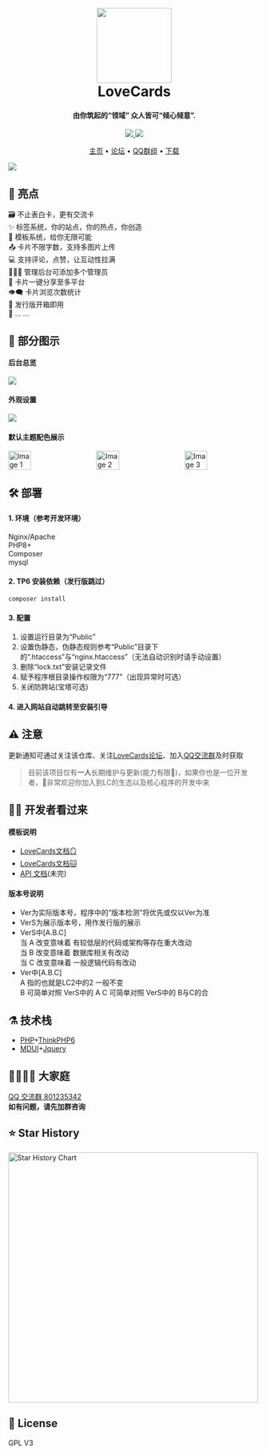 <h1 align="center">
  <br>
  <a href="https://lovecards.cn/" alt="logo" ><img src="https://img1.imgtp.com/2023/08/04/TiKztuPI.png" width="150"/></a>
  <br>
  LoveCards
  <br>
</h1>
<h4 align="center">由你筑起的“领域” 众人皆可“倾心倾意”.</h4>

<p align="center">
  <a href="https://github.com/zhiguai/LoveCards/releases">
    <img src="https://img.shields.io/github/v/release/zhiguai/LoveCards?include_prereleases&style=flat-square" />
  </a>
  <img src="https://img.shields.io/github/stars/zhiguai/LoveCards?style=social">
</p>

<p align="center">
  <a href="https://lovecards.cn">主页</a> •
  <a href="https://forum.lovecards.cn">论坛</a> •
  <a href="https://jq.qq.com/?_wv=1027&k=QTRjFYyB">QQ群组</a> •
  <a href="https://github.com/zhiguai/LoveCards/releases">下载</a>
</p>

<img src="https://img1.imgtp.com/2023/09/18/UyB65ww3.png">

## 🌟 亮点

🗃️ 不止表白卡，更有交流卡  
✨ 标签系统，你的站点，你的热点，你创造  
💙 模板系统，给你无限可能  
📤 卡片不限字数，支持多图片上传  
💻 支持评论，点赞，让互动性拉满  
👩‍👧‍👦 管理后台可添加多个管理员  
🔗 卡片一键分享至多平台  
👁️‍🗨️ 卡片浏览次数统计  
🚀 发行版开箱即用  
🌈 ... ...

## 👀 部分图示

#### 后台总览
<img src="https://img1.imgtp.com/2023/09/18/wJOgnEV3.jpeg">  

#### 外观设置
<img src="https://img1.imgtp.com/2023/09/18/qKfUP3lO.jpeg">

#### 默认主题配色展示
<div style="display: flex; justify-content: space-between;">
    <img src="https://img1.imgtp.com/2023/09/18/Bri5vAWy.jpeg" style="width: 30%;" alt="Image 1">
    <img src="https://img1.imgtp.com/2023/09/18/oPHWRrKy.jpeg" style="width: 30%;" alt="Image 2">
    <img src="https://img1.imgtp.com/2023/09/18/XDdW1sZu.jpeg" style="width: 30%;" alt="Image 3">
</div>

## 🛠️ 部署

#### 1. 环境（参考开发环境）

Nginx/Apache  
PHP8+  
Composer  
mysql

#### 2. TP6 安装依赖（发行版跳过）

`composer install`

#### 3. 配置

1. 设置运行目录为“Public”
2. 设置伪静态，伪静态规则参考“Public”目录下的“.htaccess”与“nginx.htaccess”（无法自动识别时请手动设置）
3. 删除“lock.txt”安装记录文件
4. 赋予程序根目录操作权限为“777”（出现异常时可选）
5. 关闭防跨站(宝塔可选)

#### 4. 进入网站自动跳转至安装引导

## ⚠️ 注意

更新通知可通过关注该仓库、关注[LoveCards论坛](https://forum.lovecards.cn)、加入[QQ交流群](https://jq.qq.com/?_wv=1027&k=QTRjFYyB)及时获取  
> 目前该项目仅有**一人**长期维护与更新(能力有限🥵)，如果你也是一位开发者，🥰非常欢迎你加入到LC的生态以及核心程序的开发中来

## 👨‍💻 开发者看过来

#### 模板说明

-   <a href="https://docs.lovecards.cn">LoveCards文档🪞</a>
-   <a href="https://lovecards.github.io">LoveCards文档🐱</a>
-   <a href="https://console-docs.apipost.cn/preview/ad83ecdb4f10e38b/e187796270055b7b">API 文档</a>(未完)

#### 版本号说明  
-   Ver为实际版本号，程序中的“版本检测”将优先或仅以Ver为准
-   VerS为展示版本号，用作发行版的展示
-   VerS中[A.B.C]  
    当 A 改变意味着 有较低层的代码或架构等存在重大改动  
    当 B 改变意味着 数据库相关有改动  
    当 C 改变意味着 一般逻辑代码有改动
-   Ver中[A.B.C]  
    A 指的也就是LC2中的2 一般不变  
    B 可简单对照 VerS中的 A
    C 可简单对照 VerS中的 B与C的合

## ⚗️ 技术栈

-   [PHP](https://www.php.net "PHP")+[ThinkPHP6](https://www.thinkphp.cn/ "ThinkPHP6")
-   [MDUI](https://www.mdui.org/ "MDUI")+[Jquery](https://jquery.com/ "Jquery")

## 👯‍♀️👯‍♂ 大家庭

<a href="https://jq.qq.com/?_wv=1027&k=QTRjFYyB">QQ 交流群 801235342</a>  
**如有问题，请先加群咨询**

## ⭐ Star History

<a href="https://github.com/zhiguai/LoveCards/stargazers">
    <img width="500" alt="Star History Chart" src="https://api.star-history.com/svg?repos=zhiguai/LoveCards&type=Date">
</a> 

## 📜 License
GPL V3